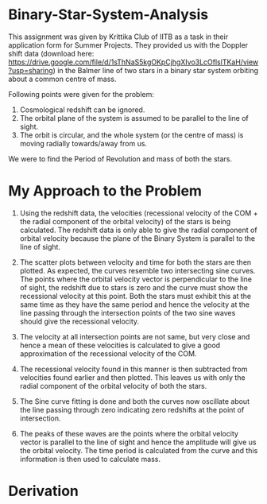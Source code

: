 # Binary-Star-System-Analysis
This assignment was given by Krittika Club of IITB as a task in their application form for Summer Projects. They provided us with the Doppler shift data (download here: https://drive.google.com/file/d/1sThNaS5kgOKpCjhgXIvo3LcOflslTKaH/view?usp=sharing) in the Balmer line of two stars in a binary star system orbiting about a common centre of mass. 

Following points were given for the problem:

1. Cosmological redshift can be ignored.
2. The orbital plane of the system is assumed to be parallel to the line of sight.
3. The orbit is circular, and the whole system (or the centre of mass) is moving radially towards/away from us.

We were to find the Period of Revolution and mass of both the stars.

# My Approach to the Problem
1. Using the redshift data, the velocities (recessional velocity of the COM + the radial component of the orbital velocity) of the stars is being calculated. The redshift data is only able to give the radial component of orbital velocity because the plane of the Binary System is parallel to the line of sight.

2. The scatter plots between velocity and time for both the stars are then plotted. As expected, the curves resemble two intersecting sine curves. The points where the orbital velocity vector is perpendicular to the line of sight, the redshift due to stars is zero and the curve must show the recessional velocity at this point. Both the stars must exhibit this at the same time as they have the same period and hence the velocity at the line passing through the intersection points of the two sine waves should give the recessional velocity. 

3. The velocity at all intersection points are not same, but very close and hence a mean of these velocities is calculated to give a good approximation of the recessional velocity of the COM. 

4. The recessional velocity found in this manner is then subtracted from velocities found earlier and then plotted. This leaves us with only the radial component of the orbital velocity of both the stars. 

5. The Sine curve fitting is done and both the curves now oscillate about the line passing through zero indicating zero redshifts at the point of intersection. 

6. The peaks of these waves are the points where the orbital velocity vector is parallel to the line of sight and hence the amplitude will give us the orbital velocity. The time period is calculated from the curve and this information is then used to calculate mass.

# Derivation
